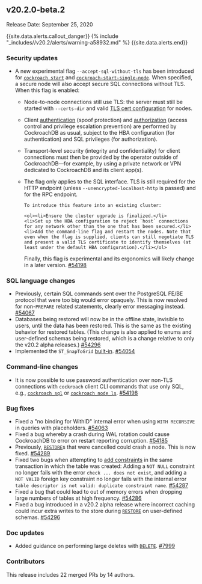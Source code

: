 ## v20.2.0-beta.2

Release Date: September 25, 2020

{{site.data.alerts.callout_danger}}
{% include "_includes//v20.2/alerts/warning-a58932.md" %}
{{site.data.alerts.end}}

<h3 id="v20-2-0-beta-2-security-updates">Security updates</h3>

- A new experimental flag `--accept-sql-without-tls` has been introduced for [`cockroach start`](https://www.cockroachlabs.com/docs/v20.2/cockroach-start) and [`cockroach-start-single-node`](https://www.cockroachlabs.com/docs/v20.2/cockroach-start-single-node). When specified, a secure node will also accept secure SQL connections without TLS. When this flag is enabled:

  - Node-to-node connections still use TLS: the server must still be started with `--certs-dir` and valid [TLS cert configuration](https://www.cockroachlabs.com/docs/v20.2/authentication) for nodes.
  - Client [authentication](https://www.cockroachlabs.com/docs/v20.2/authentication) (spoof protection) and [authorization](https://www.cockroachlabs.com/docs/v20.2/authorization) (access control and privilege escalation prevention) are performed by CockroachDB as usual, subject to the HBA configuration (for authentication) and SQL privileges (for authorization).
  - Transport-level security (integrity and confidentiality) for client connections must then be provided by the operator outside of CockroachDB—for example, by using a private network or VPN dedicated to CockroachDB and its client app(s).
  - The flag only applies to the SQL interface. TLS is still required for the HTTP endpoint (unless `--unencrypted-localhost-http` is passed) and for the RPC endpoint.

		To introduce this feature into an existing cluster:

		<ol><li>Ensure the cluster ugprade is finalized.</li>
		<li>Set up the HBA configuration to reject `host` connections for any network other than the one that has been secured.</li>
		<li>Add the command-line flag and restart the nodes. Note that even when the flag is supplied, clients can still negotiate TLS and present a valid TLS certificate to identify themselves (at least under the default HBA configuration).</li></ol>
    Finally, this flag is experimental and its ergonomics will likely change in a later version. <a href="https://github.com/cockroachdb/cockroach/pull/54198">#54198</a>

<h3 id="v20-2-0-beta-2-sql-language-changes">SQL language changes</h3>

- Previously, certain SQL commands sent over the PostgreSQL FE/BE protocol that were too big would error opaquely. This is now resolved for non-`PREPARE` related statements, clearly error messaging instead. [#54067][#54067]
- Databases being restored will now be in the offline state, invisible to users, until the data has been restored. This is the same as the existing behavior for restored tables. (This change is also applied to enums and user-defined schemas being restored, which is a change relative to only the v20.2 alpha releases.) [#54296][#54296]
- Implemented the `ST_SnapToGrid` [built-in](https://www.cockroachlabs.com/docs/v20.2/functions-and-operators#built-in-functions). [#54054][#54054]

<h3 id="v20-2-0-beta-2-command-line-changes">Command-line changes</h3>

- It is now possible to use password authentication over non-TLS connections with `cockroach` client CLI commands that use only SQL, e.g., [`cockroach sql`](https://www.cockroachlabs.com/docs/v20.2/cockroach-sql) or [`cockroach node ls`](https://www.cockroachlabs.com/docs/v20.2/cockroach-node). [#54198][#54198]

<h3 id="v20-2-0-beta-2-bug-fixes">Bug fixes</h3>

- Fixed a "no binding for WithID" internal error when using `WITH RECURSIVE` in queries with placeholders. [#54063][#54063]
- Fixed a bug whereby a crash during WAL rotation could cause CockroachDB to error on restart reporting corruption. [#54185][#54185]
- Previously, [`RESTORE`](https://www.cockroachlabs.com/docs/v20.2/restore)s that were cancelled could crash a node. This is now fixed. [#54289][#54289]
- Fixed two bugs when attempting to [add constraints](https://www.cockroachlabs.com/docs/v20.2/constraints#add-constraints) in the same transaction in which the table was created: Adding a `NOT NULL` constraint no longer fails with the error `check ... does not exist`, and adding a `NOT VALID` foreign key constraint no longer fails with the internal error `table descriptor is not valid: duplicate constraint name`. [#54287][#54287]
- Fixed a bug that could lead to out of memory errors when dropping large numbers of tables at high frequency. [#54286][#54286]
- Fixed a bug introduced in a v20.2 alpha release where incorrect caching could incur extra writes to the store during [`RESTORE`](https://www.cockroachlabs.com/docs/v20.2/restore) on user-defined schemas. [#54296][#54296]

<h3 id="v20-2-0-beta-2-doc-updates">Doc updates</h3>

- Added guidance on performing large deletes with [`DELETE`](https://www.cockroachlabs.com/docs/v20.2/delete). [#7999][#7999]

<h3 id="v20-2-0-beta-2-contributors">Contributors</h3>

This release includes 22 merged PRs by 14 authors.

[#54054]: https://github.com/cockroachdb/cockroach/pull/54054
[#54061]: https://github.com/cockroachdb/cockroach/pull/54061
[#54063]: https://github.com/cockroachdb/cockroach/pull/54063
[#54065]: https://github.com/cockroachdb/cockroach/pull/54065
[#54067]: https://github.com/cockroachdb/cockroach/pull/54067
[#54185]: https://github.com/cockroachdb/cockroach/pull/54185
[#54198]: https://github.com/cockroachdb/cockroach/pull/54198
[#54267]: https://github.com/cockroachdb/cockroach/pull/54267
[#54286]: https://github.com/cockroachdb/cockroach/pull/54286
[#54287]: https://github.com/cockroachdb/cockroach/pull/54287
[#54289]: https://github.com/cockroachdb/cockroach/pull/54289
[#54296]: https://github.com/cockroachdb/cockroach/pull/54296
[#unknown]: https://github.com/cockroachdb/cockroach/pull/unknown
[1a0ad39f7]: https://github.com/cockroachdb/cockroach/commit/1a0ad39f7
[1c3b46c0e]: https://github.com/cockroachdb/cockroach/commit/1c3b46c0e
[334b72d97]: https://github.com/cockroachdb/cockroach/commit/334b72d97
[9d63a6348]: https://github.com/cockroachdb/cockroach/commit/9d63a6348
[b17574537]: https://github.com/cockroachdb/cockroach/commit/b17574537
[ceb88ac12]: https://github.com/cockroachdb/cockroach/commit/ceb88ac12
[f6527759d]: https://github.com/cockroachdb/cockroach/commit/f6527759d
[#7999]: https://github.com/cockroachdb/docs/pull/7999

